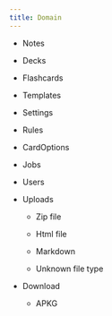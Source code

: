 ```yaml
---
title: Domain
---
```


*   Notes
    
*   Decks
    
*   Flashcards
    
*   Templates
    
*   Settings
    
*   Rules
    
*   CardOptions
    
*   Jobs
    
*   Users
    
*   Uploads
    
    *   Zip file
        
    *   Html file
        
    *   Markdown
        
    *   Unknown file type
        
*   Download
    
    *   APKG